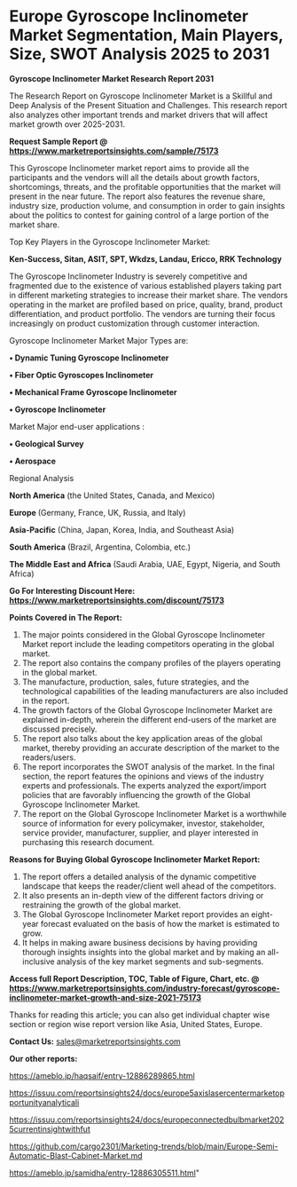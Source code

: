 # Europe Gyroscope Inclinometer Market Segmentation, Main Players, Size, SWOT Analysis 2025 to 2031

<strong>Gyroscope Inclinometer Market Research Report 2031</strong>

The Research Report on Gyroscope Inclinometer Market is a Skillful and Deep Analysis of the Present Situation and Challenges. This research report also analyzes other important trends and market drivers that will affect market growth over 2025-2031.

<strong>Request Sample Report @ <a href=https://www.marketreportsinsights.com/sample/75173>https://www.marketreportsinsights.com/sample/75173</a></strong>

This Gyroscope Inclinometer market report aims to provide all the participants and the vendors will all the details about growth factors, shortcomings, threats, and the profitable opportunities that the market will present in the near future. The report also features the revenue share, industry size, production volume, and consumption in order to gain insights about the politics to contest for gaining control of a large portion of the market share.

Top Key Players in the Gyroscope Inclinometer Market:

<strong>Ken-Success, Sitan, ASIT, SPT, Wkdzs, Landau, Ericco, RRK Technology</strong>

The Gyroscope Inclinometer Industry is severely competitive and fragmented due to the existence of various established players taking part in different marketing strategies to increase their market share. The vendors operating in the market are profiled based on price, quality, brand, product differentiation, and product portfolio. The vendors are turning their focus increasingly on product customization through customer interaction.

Gyroscope Inclinometer Market Major Types are:

<strong>• Dynamic Tuning Gyroscope Inclinometer

• Fiber Optic Gyroscopes Inclinometer

• Mechanical Frame Gyroscope Inclinometer

• Gyroscope Inclinometer</strong>

Market Major end-user applications :

<strong>• Geological Survey

• Aerospace</strong>

Regional Analysis

</u><strong><b>North America</b></strong> (the United States, Canada, and Mexico)

<strong><b>Europe </b></strong>(Germany, France, UK, Russia, and Italy)

<strong><b>Asia-Pacific</b></strong> (China, Japan, Korea, India, and Southeast Asia)

<strong><b>South America</b></strong> (Brazil, Argentina, Colombia, etc.)

<strong><b>The Middle East and Africa</b></strong> (Saudi Arabia, UAE, Egypt, Nigeria, and South Africa)

<strong>Go For Interesting Discount Here: <a href=https://www.marketreportsinsights.com/discount/75173>https://www.marketreportsinsights.com/discount/75173</a></strong>

<strong>Points Covered in The Report:</strong>
<ol>
  <li>The major points considered in the Global Gyroscope Inclinometer Market report include the leading competitors operating in the global market.</li>
  <li>The report also contains the company profiles of the players operating in the global market.</li>
  <li>The manufacture, production, sales, future strategies, and the technological capabilities of the leading manufacturers are also included in the report.</li>
  <li>The growth factors of the Global Gyroscope Inclinometer Market are explained in-depth, wherein the different end-users of the market are discussed precisely.</li>
  <li>The report also talks about the key application areas of the global market, thereby providing an accurate description of the market to the readers/users.</li>
  <li>The report incorporates the SWOT analysis of the market. In the final section, the report features the opinions and views of the industry experts and professionals. The experts analyzed the export/import policies that are favorably influencing the growth of the Global Gyroscope Inclinometer Market.</li>
  <li>The report on the Global Gyroscope Inclinometer Market is a worthwhile source of information for every policymaker, investor, stakeholder, service provider, manufacturer, supplier, and player interested in purchasing this research document.</li>
</ol>
<strong>Reasons for Buying Global Gyroscope Inclinometer Market Report:</strong>

<ol>
  <li>The report offers a detailed analysis of the dynamic competitive landscape that keeps the reader/client well ahead of the competitors.</li>
  <li>It also presents an in-depth view of the different factors driving or restraining the growth of the global market.</li>
  <li>The Global Gyroscope Inclinometer Market report provides an eight-year forecast evaluated on the basis of how the market is estimated to grow.</li>
  <li>It helps in making aware business decisions by having providing thorough insights insights into the global market and by making an all-inclusive analysis of the key market segments and sub-segments.</li>
</ol>
<strong>Access full Report Description, TOC, Table of Figure, Chart, etc. @ <a href=https://www.marketreportsinsights.com/industry-forecast/gyroscope-inclinometer-market-growth-and-size-2021-75173>https://www.marketreportsinsights.com/industry-forecast/gyroscope-inclinometer-market-growth-and-size-2021-75173</a></strong>


Thanks for reading this article; you can also get individual chapter wise section or region wise report version like Asia, United States, Europe.

<strong>Contact Us:</strong>
sales@marketreportsinsights.com

<strong>Our other reports:</strong>

<a href=https://ameblo.jp/haqsaif/entry-12886289865.html>https://ameblo.jp/haqsaif/entry-12886289865.html</a>

<a href=https://issuu.com/reportsinsights24/docs/europe5axislasercentermarketopportunityanalyticali>https://issuu.com/reportsinsights24/docs/europe5axislasercentermarketopportunityanalyticali</a>

<a href=https://issuu.com/reportsinsights24/docs/europeconnectedbulbmarket2025currentinsightwithfut>https://issuu.com/reportsinsights24/docs/europeconnectedbulbmarket2025currentinsightwithfut</a>

<a href=https://github.com/cargo2301/Marketing-trends/blob/main/Europe-Semi-Automatic-Blast-Cabinet-Market.md>https://github.com/cargo2301/Marketing-trends/blob/main/Europe-Semi-Automatic-Blast-Cabinet-Market.md</a>

<a href=https://ameblo.jp/samidha/entry-12886305511.html>https://ameblo.jp/samidha/entry-12886305511.html</a>"

